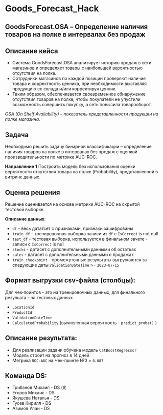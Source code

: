 # Goods_Forecast_Hack
## GoodsForecast.OSA – Определение наличия товаров на полке в интервалах без продаж

## Описание кейса
- Система GoodsForecast.OSA анализирует историю продаж в сети магазинов и определяет товары с наибольшей вероятностью отсутствия на полке.
- Сотрудники магазинов по каждой позиции проверяют наличие товара и корректность ценника, при необходимости выставляя продукцию со склада и/или корректируя ценник.
- Таким образом, обеспечивается своевременное обнаружение отсутствия товаров на полке, чтобы покупатели не упустили возможность совершить покупку, а сеть повысила товарооборот.

*OSA (On Shelf Availability) – показатель представленности продукции на полке магазина.*

## Задача
Необходимо решить задачу бинарной классификации – определение наличия товаров на полке в интервалах без продаж с оценкой производительности по метрике AUC-ROC.

**Направление 1** 
Построить модель без использования оценки вероятности отсутствия товара на полке (Probability), представленной в витрине данных.

## Оценка решения
Решение оценивается на основе метрики AUC-ROC на скрытой тестовой выборке.

**Описание данных:**
* `df` - весь дататсет с признаками, признаки зашифрованы
* `train_df` - тренировочная выборка записи из `df` с `IsCorrect` is not null
* `test_df` - тестовая выборка, используется в финальном зачете - записи с `IsCorrect` is null
* `stocks` - датасет с дополнительными данными об остатках
* `sales` - датасет с дополнительными данными о продажах
* `train_checkpoint` - промежуточные результаты выгружаются за следующие даты `ValidationDateTime` >= `2023-07-15`

## Формат выгрузки csv-файла (столбцы):
Для чек-поинтов - это на тренировочных данных, для финального резульата - на тестовых данных
* `LocationId`
* `ProductId`
* `ValidationDateTime`
* `CalculatedProbability` (вычисленная вероятность - `predict_proba()` )

## Описание результата:
- Для реализации задачи обучена модель `CatBoostRegressor`
- Модель строит на прогноз в 14 дней.
- Метрика `ROC-AUC` на Чек-поинте №3 = `0.687`

## Команда DS:
* Грибанов Михаил - DS (tl)
* Егоров Михаил - DS
* Якушева Наталья - DS
* Гусев Кирилл - DS
* Азимов Улан - DS
